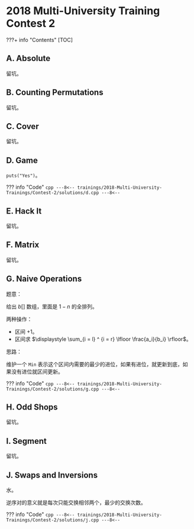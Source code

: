 # 2018 Multi-University Training Contest 2

???+ info "Contents"
    [TOC]

## A. Absolute

留坑。

## B. Counting Permutations

留坑。

## C. Cover

留坑。

## D. Game

`puts("Yes")`。

??? info "Code"
    ```cpp
    ---8<--
    trainings/2018-Multi-University-Trainings/Contest-2/solutions/d.cpp
    ---8<--
    ```

## E. Hack It

留坑。

## F. Matrix

留坑。

## G. Naive Operations

题意：

给出 $b[]$ 数组，里面是 $1-n$ 的全排列。

两种操作：

* 区间 $+1$。
* 区间求 $\displaystyle \sum_{i = l} ^ {i = r} \lfloor \frac{a_i}{b_i} \rfloor$。

思路：

维护一个 `Min` 表示这个区间内需要的最少的进位，如果有进位，就更新到底，如果没有进位就区间更新。

??? info "Code"
    ```cpp
    ---8<--
    trainings/2018-Multi-University-Trainings/Contest-2/solutions/g.cpp
    ---8<--
    ```

## H. Odd Shops

留坑。

## I. Segment

留坑。

## J. Swaps and Inversions

水。

逆序对的意义就是每次只能交换相邻两个，最少的交换次数。

??? info "Code"
    ```cpp
    ---8<--
    trainings/2018-Multi-University-Trainings/Contest-2/solutions/j.cpp
    ---8<--
    ```
